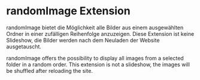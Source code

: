 randomImage Extension
=====================

randomImage bietet die Möglichkeit alle Bilder aus einem ausgewählten Ordner in einer zufälligen Reihenfolge anzuzeigen. Diese Extension ist keine Slideshow, die Bilder werden nach dem Neuladen der Website ausgetauscht.

randomImage offers the possibility to display all images from a selected folder in a random order. This extension is not a slideshow, the images will be shuffled after reloading the site.